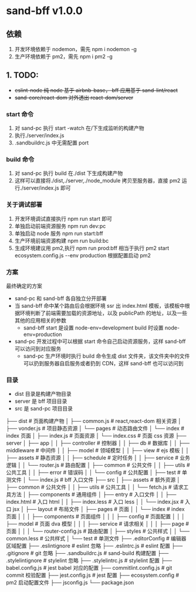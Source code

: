 # sand-bff v1.0.0

## 依赖

1. 开发环境依赖于 nodemon，需先 npm i nodemon -g
1. 生产环境依赖于 pm2，需先 npm i pm2 -g

## 1. TODO:

- ~~eslint-node 纯 node 基于 airbnb-base， bff 应用基于 sand-lint/react~~
- ~~sand-core/react-dom 对外透出 react-dom/server~~

### start 命令

1. 对 sand-pc 执行 start -watch 在/下生成监听的构建产物
2. 执行./server/index.js
3. .sandbuildrc.js 中无需配置 port

### build 命令

1. 对 sand-pc 执行 build 在./dist 下生成构建产物
2. 这样可以直接将./dist,./server,./node_module 拷贝至服务器，直接 pm2 运行./server/index.js 即可

### 关于调试部署

1. 开发环境调试直接执行 npm run start 即可
2. 单独启动前端资源服务 npm run dev:pc
3. 单独启动 node 服务 npm run start:bff
4. 生产环境前端资源构建 npm run build:bc
5. 生成环境建议用 pm2,执行 npm run prod:bff 相当于执行 pm2 start ecosystem.config.js --env production 根据配置启动 pm2

### 方案

最终确定的方案

- sand-pc 和 sand-bff 各自独立分开部署
- 当 sand-bff 命中某个路由后会根据环境 ssr 出 index.html 模板，该模板中根据环境判断了前端需要加载的资源地址，以及 publicPath 的地址，以及一些其他的应用相关的参数
  - sand-bff start 是设置 node-env=development build 时设置 node-env=production
- sand-pc 开发过程中可以根据 start 命令自己启动资源服务，这样 sand-bff 可以访问到对应服务
  - sand-pc 生产环境时执行 build 命令生成 dist 文件夹，该文件夹中的文件可以扔到服务器自启服务或者扔到 CDN，这样 sand-bff 也可以访问到

### 目录

- dist 目录是构建产物目录
- server 是 bff 项目目录
- src 是 sand-pc 项目目录

├── dist # 页面构建产物
│ ├── common.js # react,react-dom 相关资源
│ ├── vonder.js # 项目静态资源
│ └── pages # 动态路由文件
│ └── index # index 页面
│ ├── index.js # 页面资源
│ └── index.css # 页面 css 资源
├── server
│ ├── app
│ │ ├── controller # 控制器
│ │ ├── db # 数据库
│ │ ├── middleware # 中间件
│ │ ├── model # 领域模型
│ │ ├── view # ejs 模板
│ │ ├── assets # 静态资源
│ │ ├── schedule # 定时任务
│ │ ├── service # 业务逻辑
│ │ └── router.js # 路由配置
│ ├── common # 公共文件
│ │ ├── utils # 公共工具
│ │ ├── error # 错误码
│ │ └── config # 公共配置
│ ├── test # 单测文件
│ └── index.js # bff 入口文件
├── src
│ ├── assets # 额外资源
│ ├── common # 公共文件
│ │ ├── utils # 公共工具
│ │ └── fetch.js # 请求工具方法
│ ├── components # 通用组件
│ ├── entry # 入口文件
│ │ ├── index.html # 入口 html
│ │ ├── index.less # 入口 less
│ │ └── index.jsx # 入口 jsx
│ ├── layout # 布局文件
│ ├── pages # 页面
│ │ └── index # index 页面
│ │ │ ├── components # 页面组件
│ │ │ ├── config # 页面配置
│ │ │ ├── model # 页面 dva 模型
│ │ │ ├── service # 请求相关
│ │ │ ├── page # 页面
│ │ │ └── router-config.js # 路由配置
│ ├── styles # 公共样式
│ │ └── common.less # 公共样式
│ └── test # 单测文件
├── .editorConfig # 编辑器区域配置
├── .eslintignore # eslint 忽略
├── .eslintrc.js # eslint 配置
├── .gitignore # git 忽略
├── .sandbuildrc.js # sand-build 构建配置
├── .stylelintignore # stylelint 忽略
├── .stylelintrc.js # stylelint 配置
├── babel.config.js # jest babel 对应的配置
├── commitlint.config.js # git commit 校验配置
├── jest.config.js # jest 配置
├── ecosystem.config # pm2 启动配置文件
├── jsconfig.js
└── package.json
